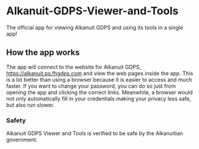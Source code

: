 # Alkanuit-GDPS-Viewer-and-Tools
The official app for viewing Alkanuit GDPS and using its tools in a single app!
## How the app works
The app will connect to the website for Alkanuit GDPS, https://alkanuit.ps.fhgdps.com and view the web pages inside the app. This is a lot better than using a browser because it is easier to access and much faster. If you want to change your password, you can do so just from opening the app and clicking the correct links. Meanwhile, a browser would not only automatically fill in your credentials making your privacy less safe, but also run slower.
### Safety
Alkanuit GDPS Viewer and Tools is verified to be safe by the Alkanuitian government.
